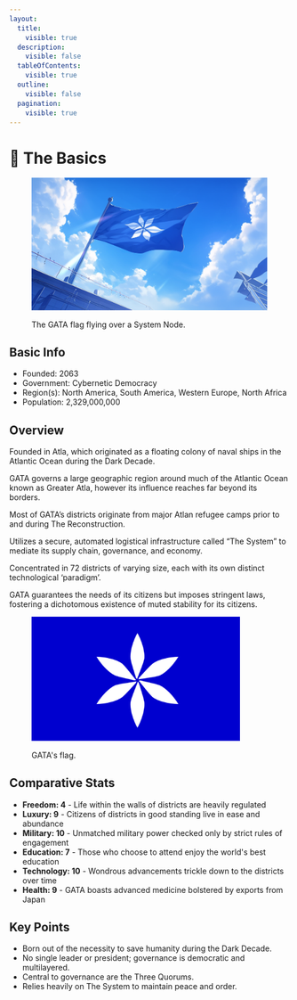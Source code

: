 ```yaml
---
layout:
  title:
    visible: true
  description:
    visible: false
  tableOfContents:
    visible: true
  outline:
    visible: false
  pagination:
    visible: true
---
```


# 🔵 The Basics

<figure><img src="../../.gitbook/assets/GATAflag-89lsf.png" alt=""><figcaption><p>The GATA flag flying over a System Node.</p></figcaption></figure>

## Basic Info <a href="#id-1g1h0y3y9gsu" id="id-1g1h0y3y9gsu"></a>

* Founded: 2063
* Government: Cybernetic Democracy
* Region(s): North America, South America, Western Europe, North Africa
* Population: 2,329,000,000

## Overview

Founded in Atla, which originated as a floating colony of naval ships in the Atlantic Ocean during the Dark Decade.

GATA governs a large geographic region around much of the Atlantic Ocean known as Greater Atla, however its influence reaches far beyond its borders.

Most of GATA’s districts originate from major Atlan refugee camps prior to and during The Reconstruction.

Utilizes a secure, automated logistical infrastructure called “The System” to mediate its supply chain, governance, and economy.

Concentrated in 72 districts of varying size, each with its own distinct technological ‘paradigm’.

GATA guarantees the needs of its citizens but imposes stringent laws, fostering a dichotomous existence of muted stability for its citizens.

<figure><img src="../../.gitbook/assets/GATA-flag.png" alt="" width="375"><figcaption><p>GATA's flag.</p></figcaption></figure>

## Comparative Stats <a href="#id-49um86pm2s1h" id="id-49um86pm2s1h"></a>

* **Freedom: 4** - Life within the walls of districts are heavily regulated
* **Luxury: 9** - Citizens of districts in good standing live in ease and abundance
* **Military: 10** - Unmatched military power checked only by strict rules of engagement
* **Education: 7** - Those who choose to attend enjoy the world's best education
* **Technology: 10** - Wondrous advancements trickle down to the districts over time
* **Health: 9** - GATA boasts advanced medicine bolstered by exports from Japan

## Key Points <a href="#bhxdg0vqheam" id="bhxdg0vqheam"></a>

* Born out of the necessity to save humanity during the Dark Decade.
* No single leader or president; governance is democratic and multilayered.
* Central to governance are the Three Quorums.
* Relies heavily on The System to maintain peace and order.
